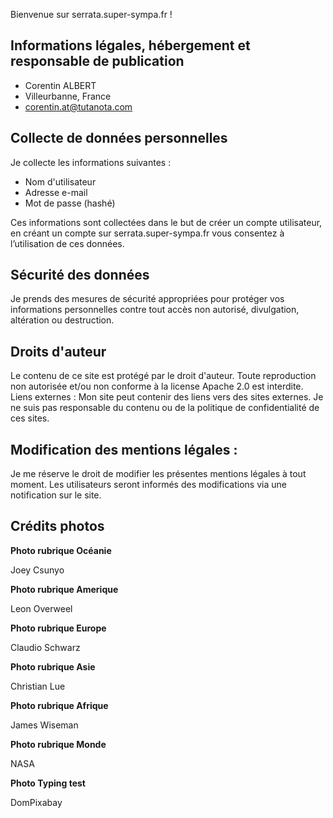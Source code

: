 Bienvenue sur serrata.super-sympa.fr !

## Informations légales, hébergement et responsable de publication

- Corentin ALBERT
- Villeurbanne, France
- corentin.at@tutanota.com

## Collecte de données personnelles

Je collecte les informations suivantes :
- Nom d'utilisateur
- Adresse e-mail
- Mot de passe (hashé)

Ces informations sont collectées dans le but de créer un compte utilisateur, en créant un compte sur serrata.super-sympa.fr vous consentez à l’utilisation de ces données.

## Sécurité des données

Je prends des mesures de sécurité appropriées pour protéger vos informations personnelles contre tout accès non autorisé, divulgation, altération ou destruction.

## Droits d'auteur

Le contenu de ce site est protégé par le droit d'auteur. Toute reproduction non autorisée et/ou non conforme à la license Apache 2.0 est interdite.
Liens externes :
Mon site peut contenir des liens vers des sites externes. Je ne suis pas responsable du contenu ou de la politique de confidentialité de ces sites.

## Modification des mentions légales :

Je me réserve le droit de modifier les présentes mentions légales à tout moment. Les utilisateurs seront informés des modifications via une notification sur le site.

## Crédits photos

**Photo rubrique Océanie**

Joey Csunyo

**Photo rubrique Amerique**

Leon Overweel

**Photo rubrique Europe**

Claudio Schwarz

**Photo rubrique Asie**

Christian Lue

**Photo rubrique Afrique**

James Wiseman

**Photo rubrique Monde**

NASA

**Photo Typing test**

DomPixabay
